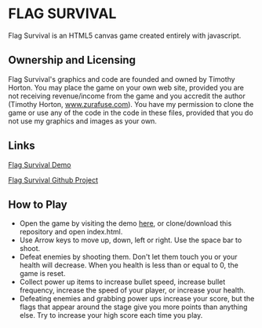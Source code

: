# FLAG SURVIVAL

Flag Survival is an HTML5 canvas game created entirely with javascript.

## Ownership and Licensing

Flag Survival's graphics and code are founded and owned by Timothy Horton.
You may place the game on your own web site, provided you are not receiving revenue/income from the game and you accredit the author (Timothy Horton, www.zurafuse.com).
You have my permission to clone the game or use any of the code in the code in these files, provided that you do not use my graphics and images as your own.

## Links

[Flag Survival Demo](http://www.zurafuse.com/games/flagsurvival/)

[Flag Survival Github Project](https://github.com/zurafuse/Flag-Survival)

## How to Play

* Open the game by visiting the demo [here](http://www.zurafuse.com/games/flagsurvival/), or clone/download this repository and open index.html.
* Use Arrow keys to move up, down, left or right. Use the space bar to shoot.
* Defeat enemies by shooting them. Don't let them touch you or your health will decrease. When you health is less than or equal to 0, the game is reset.
* Collect power up items to increase bullet speed, increase bullet frequency, increase the speed of your player, or increase your health.
* Defeating enemies and grabbing power ups increase your score, but the flags that appear around the stage give you more points than anything else. Try to increase your high score each time you play.
